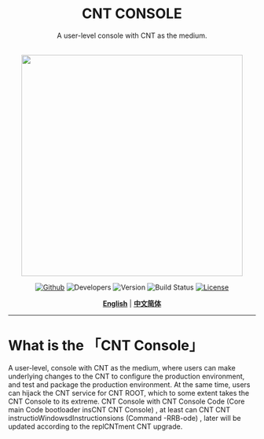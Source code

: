 <div align="center">

<h1>CNT CONSOLE</h1>
A user-level console with CNT as the medium.<br><br>

<img src="./wallpage.png" height="450px"/><br>

[![Github](https://img.shields.io/badge/CNT-Github-gray.svg)](https://github.com/APlcexenicesetrl/CNT_CONSOLE) ![Developers](https://img.shields.io/badge/Developers-TaimWay-red.svg) ![Version](https://img.shields.io/badge/version-1.1.5.49-brightgreen.svg)  ![Build Status](https://img.shields.io/badge/build%20Status-Active,%20open%20source-brightgreen.svg) [![License](https://img.shields.io/badge/license-MIT-blue.svg)](https://github.com/APlcexenicesetrl/CNT_CONSOLE/blob/main/LICENSE)

[**English**](README.md) | [**中文简体**](README(ZH-CN).md)

</div>

---

# What is the 「CNT Console」

A user-level, console with CNT as the medium, where users can make underlying changes to the CNT to configure the production environment, and test and package the production environment. 
At the same time, users can hijack the CNT service for CNT ROOT, which to some extent takes the CNT Console to its extreme. 
CNT Console with CNT Console Code (Core main Code bootloader insCNT CNT Console) , at least can CNT CNT instructioWindowsdInstructionsions (Command -RRB-ode) , later will be updated according to the replCNTment CNT upgrade.
